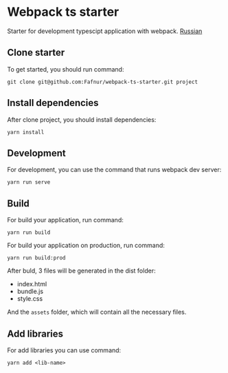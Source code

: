 # Webpack ts starter

Starter for development typescipt application with webpack. [Russian](./docs/ru.md)

## Clone starter

To get started, you should run command:

```shell script
git clone git@github.com:Fafnur/webpack-ts-starter.git project
```

## Install dependencies

After clone project, you should install dependencies:

```shell script
yarn install
```

## Development

For development, you can use the command that runs webpack dev server:

```shell script
yarn run serve
```

## Build 

For build your application, run command:

```shell script
yarn run build
```

For build your application on production, run command:

```shell script
yarn run build:prod
```

After buld, 3 files will be generated in the dist folder:

- index.html
- bundle.js
- style.css

And the `assets` folder, which will contain all the necessary files.

## Add libraries

For add libraries you can use command:

```shell script
yarn add <lib-name>
``` 


